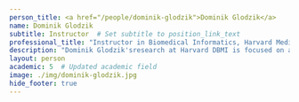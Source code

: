 ```yaml
---
person_title: <a href="/people/dominik-glodzik">Dominik Glodzik</a>
name: Dominik Glodzik
subtitle: Instructor  # Set subtitle to position_link_text
professional_title: "Instructor in Biomedical Informatics, Harvard Medical School"
description: "Dominik Glodzik'sresearch at Harvard DBMI is focused on applications of statistical algorithms to understand, treat and detect cancer early.During his postdoctoral fellowship at the Sanger Institute in the groups of Sir Prof Mike Stratton and Prof Serena Nik-Zainal he became an expert on detecting mutational patterns in cancer genomes. Specifically, he pioneered the use of supervised machine learning methods for the understanding of mutational processes in cancer. His most widely used algorithm is called HRDetect (Nature Medicine, Glodzik et al., 2017). This algorithm identifies cancer patients with homologous recombination deficiency (HRD) from genome sequencing data, widening the population of patients eligible for therapies. Because of his expertise in cancer genome analysis, he was recruited to the pediatric cancer program at the Memorial Sloan Kettering Cancer Center (MSKCC) in New York City, where he led an effort to build a cancer genome analysis platform. Together with the team, he successfully analyzed the MSKCC’s first 100 cancer patient genomes, discovering fusions which define both rare and hyper-mutated outlier pediatric cancers that may in future be candidates for rare patient cancer immunotherapies."
layout: person
academic: 5  # Updated academic field
image: ./img/dominik-glodzik.jpg
hide_footer: true
---
```

